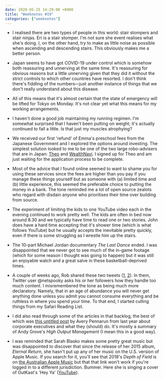 ```yaml
---
date: 2020-05-25 14:29:00 +0900
title: "Weeknotes #19"
categories: ["weeknotes"]
---
```


- I realised there are two types of people in this world: stair stompers and stair ninjas. Eri is a stair stomper. I'm not sure she event realises what she's doing. I, on the other hand, try to make as little noise as possible when ascending and descending stairs. This obviously makes me a better person.

- Japan seems to have got COVID-19 under control which is somehow both reassuring and unnerving at the same time. It's reassuring for obvious reasons but a little unnerving given that they did it without the strict controls to which other countries have resorted. I don't think there's fiddling of the numbers—just another instance of things that we don't really understand about this disease.

- All of this means that it's almost certain that the state of emergency will be lifted for Tokyo on Monday. It's not clear yet what this means for my working arrangements.

- I haven't done a good job maintaining my running regimen. I'm somewhat surprised that I haven't been putting on weight; it's actually continued to fall a little. Is that just my muscles atrophying?

- We received our first 'refund' of Emma's preschool fees from the Japanese Government and I explored the options around investing. The simplest solution looked to me to be one of the two large robo-advisers that are in Japan: [Theo](https://theo.blue) and [WealthNavi](https://www.wealthnavi.com). I signed up for Theo and am just waiting for the application process to be complete.

- Most of the advice that I found online seemed to want to shame you for using these services since the fees are higher than you pay if you manage these things yourself but as someone with (a) limited time and (b) little experience, this seemed the preferable choice to putting the money in a bank. The tone reminded me a lot of open source zealots who regard with disdain anyone who prioritises their time over building from source.

- The experiment of limiting the kids to one YouTube video each in the evening continued to work pretty well. The kids are often in bed now around 8.30 and we typically have time to read one or two stories. John does have a hard time accepting that it's shower time (which is what follows YouTube)  but he usually accepts the inevitable pretty quickly, even if there is some struggling as I wrestle him up the stairs.

- The 10-part Michael Jordan documentary _The Last Dance_ ended. I was disappointed that we never got to see much of the in-game footage (which for some reason I thought was going to happen) but it was still an enjoyable watch and a great salve in these basketball-deprived times.

- A couple of weeks ago, Rob shared these two tweets ([1](https://twitter.com/netspooky/status/1252435215076610050), [2](https://twitter.com/netspooky/status/1252435211813412865)). In them, Twitter user @netspooky asks his or her followers how they handle too much content. I misremembered the tone as being much more declaratory. Namely, that in an age of abundance you will never get anything done unless you admit you cannot consume everything and be ruthless in where you spend your time. To that end, I started culling things from my Safari Reading List.

- I did also read through some of the articles in that backlog, the best of which was [this untitled post](https://apenwarr.ca/log/?m=201909) by Avery Pennarun from last year about corporate executives and what they (should) do. It's mostly a summary of Andy Grove's _High Output Management_ (I mean this in a good way).

- I was reminded that Sarah Blasko makes some pretty great music but was disappointed to discover that since the release of her 2015 album, _Eternal Return_, she hasn't put up any of her music on the U.S. version of Apple Music. If you search for it, you'll see that 2018's _Depth of Field_ is on [the Australian Apple Music](https://music.apple.com/au/album/depth-of-field/1440898419) but that that link won't work if you're logged in to a different jurisdiction. Bummer. Here she is singing a cover of OutKast's 'Hey Ya' ([YouTube](https://www.youtube.com/watch?v=gXYvtxqp1PU)).
